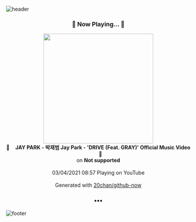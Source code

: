 ![header](https://capsule-render.vercel.app/api?type=wave&height=170&section=header&text=Hi.%20I'm%20SHIFT&fontColor=090707&fontAlignX=45&fontAlignY=65&fontSize=100)

<h3 align="center">🎵 Now Playing... 🎵</h3>
<p align="center">
  <a href="https://www.youtube.com/channel/UCK5fO9Q2gitao0M5yQvPnvw">
    <img width="300" src="">
  </a>
  <br>
  🎵&nbsp&nbsp&nbsp <b>JAY PARK - 박재범 Jay Park - 'DRIVE (Feat. GRAY)' Official Music Video</b> &nbsp&nbsp&nbsp🎵
  <br>
  on <b>Not supported</b>
  
  <br />
  <br />
  03/04/2021 08:57 Playing on YouTube
  <br />
  <br />
  Generated with <a href="https://github.com/20chan/github-now">20chan/github-now</a>
</p>

<h3 align="center">•••</h3>

![footer](https://capsule-render.vercel.app/api?type=wave&height=150&section=footer)
